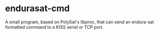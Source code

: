 # endurasat-cmd
A small program, based on PolySat's libproc, that can send an endura-sat
formatted command to a KISS serial or TCP port.
